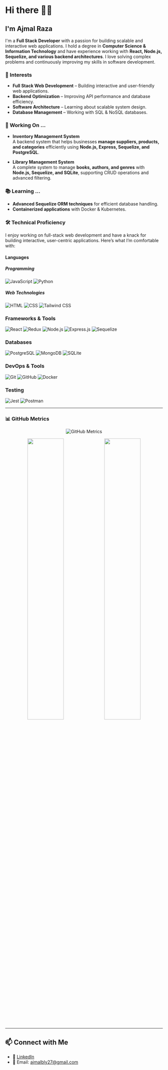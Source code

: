 <!--
**ajmal92786/ajmal92786** is a ✨ _special_ ✨ repository because its `README.md` (this file) appears on your GitHub profile.

Here are some ideas to get you started:

- 🔭 I’m currently working on ...
- 🌱 I’m currently learning ...
- 👯 I’m looking to collaborate on ...
- 🤔 I’m looking for help with ...
- 💬 Ask me about ...
- 📫 How to reach me: ...
- 😄 Pronouns: ...
- ⚡ Fun fact: ...
-->

<!--
<a href="https://www.linkedin.com/in/meganindya/" target="_blank" style="z-index: 100">
  <img align="right" src="https://github.com/meganindya/meganindya/raw/main/res/alias.png" height="144px"/>
</a>
-->

# Hi there 👋🏼

## I'm Ajmal Raza

I'm a **Full Stack Developer** with a passion for building scalable and interactive web applications. I hold a degree in **Computer Science & Information Technology** and have experience working with **React, Node.js, Sequelize, and various backend architectures**. I love solving complex problems and continuously improving my skills in software development.

### 🌱 Interests

- **Full Stack Web Development** – Building interactive and user-friendly web applications.
- **Backend Optimization** – Improving API performance and database efficiency.
- **Software Architecture** – Learning about scalable system design.
- **Database Management** – Working with SQL & NoSQL databases.

<!--
### ⚡ Fun facts

I grew up taking things apart, starting with toys, and later moved on to computers, laptops, phones, etc. By the age of 10, I got bored of cartoons and started watching shows like _How it's Made_ and _Mega Factories_ on _Discovery_ and _National Geographic_. I picked up _3D modelling_ at 13, and that has been one of my favourite pastimes.

### 🌱 Interests

I'm interested in _**Interactive Multimedia**_, _**Creative Coding**_, and _**Visual and Abstract Programming**_. I've recently started reading a book titled _"About Face: The Essentials of Interaction Design"_. By the way, I love board games.
-->

### 🔭 Working On ...

- **Inventory Management System**  
  A backend system that helps businesses **manage suppliers, products, and categories** efficiently using **Node.js, Express, Sequelize, and PostgreSQL**.

- **Library Management System**  
  A complete system to manage **books, authors, and genres** with **Node.js, Sequelize, and SQLite**, supporting CRUD operations and advanced filtering.

<!--
## 🔭 Working On ...
### 🔹 [Myntra Clone](https://github.com/yourusername/myntra-clone)
A full-fledged e-commerce web app with user authentication, cart management, and seamless UI.

### 🔹 [YouTube Clone](https://github.com/yourusername/youtube-clone)
A YouTube-like platform with video browsing, watching, and a dynamic UI built with React and Redux.

### 🔹 [Inventory Management System](https://github.com/yourusername/inventory-management)
A backend system for businesses to manage suppliers, products, and categories using Node.js and Sequelize.
-->

### 📚 Learning ...

- **Advanced Sequelize ORM techniques** for efficient database handling.
- **Containerized applications** with Docker & Kubernetes.
<!--- **Optimizing API performance** using caching strategies like Redis.
- **Exploring TypeScript** for better scalability and maintainability. -->

### 🛠 Technical Proficiency

I enjoy working on full-stack web development and have a knack for building interactive, user-centric applications. Here’s what I’m comfortable with:

<!--- I prefer using `TypeScript` over `JavaScript`.
- I prefer `Dockerized` apps and have experience with `docker-compose` and some `Kubernetes`.
- I've recently been exploring `Rust` and `Web Assembly`.
- I have a knack for well-documented, clean, and practical code.-->

#### Languages

##### Programming

![JavaScript](https://img.shields.io/badge/-JavaScript-F7DF1E?&logo=javascript&logoColor=black)
![Python](https://img.shields.io/badge/-Python-3776AB?&logo=python&logoColor=white)

<!--![TypeScript](https://img.shields.io/badge/-TypeScript-3178C6?&logo=TypeScript&logoColor=white)
![Java](https://img.shields.io/badge/-Java-007396?&logo=java)
![C++](https://img.shields.io/badge/-C++-00599C?&logo=cplusplus&logoColor=white)-->

##### Web Technologies

![HTML](https://img.shields.io/badge/-HTML5-E34F26?&logo=html5&logoColor=white)
![CSS](https://img.shields.io/badge/-CSS3-1572B6?&logo=css3)
![Tailwind CSS](https://img.shields.io/badge/-Tailwind%20CSS-38B2AC?&logo=tailwind-css&logoColor=white)

### **Frameworks & Tools**

![React](https://img.shields.io/badge/-React-61DAFB?&logo=react&logoColor=black)
![Redux](https://img.shields.io/badge/-Redux-764ABC?&logo=redux)
![Node.js](https://img.shields.io/badge/-Node.js-339933?&logo=node.js&logoColor=white)
![Express.js](https://img.shields.io/badge/-Express.js-000?&logo=express)
![Sequelize](https://img.shields.io/badge/-Sequelize-52B0E7?&logo=sequelize)

### **Databases**

![PostgreSQL](https://img.shields.io/badge/-PostgreSQL-336791?&logo=postgresql)
![MongoDB](https://img.shields.io/badge/-MongoDB-47A248?&logo=mongodb&logoColor=white)
![SQLite](https://img.shields.io/badge/-SQLite-003B57?&logo=sqlite)

<!--![MySQL](https://img.shields.io/badge/-MySQL-4479A1?&logo=mysql&logoColor=white)  -->

### **DevOps & Tools**

![Git](https://img.shields.io/badge/-Git-F05032?&logo=git)
![GitHub](https://img.shields.io/badge/-GitHub-181717?&logo=github)
![Docker](https://img.shields.io/badge/-Docker-2496ED?&logo=docker&logoColor=white)

<!--![Kubernetes](https://img.shields.io/badge/-Kubernetes-326CE5?&logo=kubernetes) -->

### **Testing**

![Jest](https://img.shields.io/badge/-Jest-C21325?&logo=jest&logoColor=white)
![Postman](https://img.shields.io/badge/-Postman-FF6C37?&logo=postman&logoColor=white)

<!--![Cypress](https://img.shields.io/badge/-Cypress-000?&logo=Cypress)  -->

---

### 📊 GitHub Metrics

<p align="center">
  <img src="https://github.com/ajmal92786/ajmal92786/blob/main/github-metrics.svg" alt="GitHub Metrics" />
</p>

<!-- Fallback image in case metrics fail -->
<p align="center">
  <img src="https://github-readme-stats.vercel.app/api?username=ajmal92786&show_icons=true&theme=radical" width="48%" />
  <img src="https://streak-stats.demolab.com/?user=ajmal92786&theme=radical" width="48%" />
</p>

---

## 📫 Connect with Me

- 💼 [LinkedIn](https://www.linkedin.com/in/mohd-ajmal-raza/)
- 📧 Email: ajmalbly27@gmail.com
<!--- 🌐 [Portfolio](https://yourportfolio.com)  -->

<!--🚀 **Check out my repositories and feel free to collaborate!**  -->

<!--
##### Programming

![JavaScript](https://img.shields.io/badge/-JavaScript%20ES6+-000?&logo=JavaScript)
![Python](https://img.shields.io/badge/-Python%203-000?&logo=Python)
![Java](https://img.shields.io/badge/-Java%20SE8-000?&logo=Java)
![TypeScript](https://img.shields.io/badge/-TypeScript%204-000?&logo=TypeScript)
![C](https://img.shields.io/badge/-C%2011-000?&logo=C)
![C++](https://img.shields.io/badge/-C++%2017-000?&logo=c%2b%2b&logoColor=00599C)
![Rust](https://img.shields.io/badge/-Rust-000?&logo=Rust)
![Go](https://img.shields.io/badge/-Go-000?&logo=Go)

##### Non-programming

![HTML](https://img.shields.io/badge/-HTML%205-000?&logo=HTML5)
![CSS](https://img.shields.io/badge/-CSS%203-000?&logo=CSS3)
![SCSS](https://img.shields.io/badge/-SCSS-000?&logo=Sass)
![Bash](https://img.shields.io/badge/-GNU%20Bash-000?&logo=GnuBash)

#### Application Development

##### Tools

![Docker](https://img.shields.io/badge/-Docker-000?&logo=Docker)
![Kubernetes](https://img.shields.io/badge/-Kubernetes-000?&logo=Kubernetes)
![Webpack](https://img.shields.io/badge/-Webpack%205-000?&logo=Webpack)
![Vite](https://img.shields.io/badge/-Vite-000?&logo=Vite)

##### Web Development

![React](https://img.shields.io/badge/-React%2017-000?&logo=React)
![Express](https://img.shields.io/badge/-Express-000?&logo=Express)
![Vue](https://img.shields.io/badge/-Vue%203-000?&logo=Vue.js)
![React Native](https://img.shields.io/badge/-React%20Native-000?&logo=React)
![JQuery](https://img.shields.io/badge/-JQuery-000?&logo=JQuery)
![FastAPI](https://img.shields.io/badge/-FastAPI-000?&logo=FastAPI)
![GraphQL](https://img.shields.io/badge/-GraphQL-000?&logo=GraphQL)

##### Databases, Caches, & Message Queues

![SQLite](https://img.shields.io/badge/-SQLite-000?&logo=SQLite)
![PostgreSQL](https://img.shields.io/badge/-PostgreSQL-000?&logo=PostgreSQL)
![MongoDB](https://img.shields.io/badge/-MongoDB-000?&logo=MongoDB)
![Prisma](https://img.shields.io/badge/-Prisma-000?&logo=Prisma)
![Cassandra](https://img.shields.io/badge/-Cassandra-000?&logo=ApacheCassandra)
![Redis](https://img.shields.io/badge/-Redis-000?&logo=Redis)
![RabbitMQ](https://img.shields.io/badge/-RabbitMQ-000?&logo=RabbitMQ)

##### Testing

![Jest](https://img.shields.io/badge/-Jest-000?&logo=Jest)
![Unittest](https://img.shields.io/badge/-unittest-000?&logo=Python)
![Cypress](https://img.shields.io/badge/-Cypress-000?&logo=Cypress)
-->
